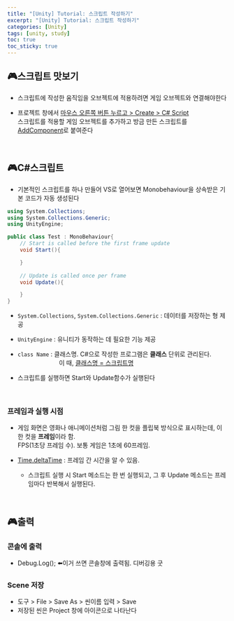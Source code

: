 ```yaml
---
title: "[Unity] Tutorial: 스크립트 작성하기"
excerpt: "[Unity] Tutorial: 스크립트 작성하기"
categories: [Unity]
tags: [unity, study]
toc: true
toc_sticky: true
---
```


## 🎮스크립트 맛보기

+ 스크립트에 작성한 움직임을 오브젝트에 적용하려면 게임 오브젝트와 연결해야한다

+ 프로젝트 창에서 <u>마우스 오른쪽 버튼 누르고 > Create > C# Script</u>  
스크립트를 적용할 게임 오브젝트를 추가하고 방금 만든 스크립트를 <u>AddComponent</u>로 붙여준다

<br/>

## 🎮C#스크립트

+ 기본적인 스크립트를 하나 만들어 VS로 열어보면 Monobehaviour을 상속받은 기본 코드가 자동 생성된다

```cs
using System.Collections;
using System.Collections.Generic;
using UnityEngine;

public class Test : MonoBehaviour{
    // Start is called before the first frame update
    void Start(){

    }
  
    // Update is called once per frame
    void Update(){

    }
}
```  
  + `System.Collections`, `System.Collections.Generic` : 데이터를 저장하는 형 제공
  + `UnityEngine` : 유니티가 동작하는 데 필요한 기능 제공
  + `class Name` : 클래스명. C#으로 작성한 프로그램은 **클래스** 단위로 관리된다.  
 &nbsp;&nbsp;&nbsp;&nbsp;&nbsp;&nbsp;&nbsp;&nbsp;&nbsp;&nbsp;&nbsp;&nbsp;&nbsp;&nbsp;&nbsp;&nbsp;&nbsp;&nbsp;&nbsp;&nbsp;&nbsp;&nbsp;&nbsp;
 이 때, <u>클래스명 = 스크립트명</u> 
   
  + 스크립트를 실행하면 Start와 Update함수가 실행된다

<br/> 

### 프레임과 실행 시점

+ 게임 화면은 영화나 애니메이션처럼 그림 한 컷을 플립북 방식으로 표시하는데, 이 한 컷을 **프레임**이라 함.  
    FPS(1초당 프레임 수). 보통 게임은 1초에 60프레임.

+ <u>Time.deltaTime</u> : 프레임 간 시간을 알 수 있음.  
    + 스크립트 실행 시 Start 메소드는 한 번 실행되고, 그 후 Update 메소드는 프레임마다 반복해서 실행된다.

<br/>

## 🎮출력

### 콘솔에 출력

+ Debug.Log(); ⬅️이거 쓰면 콘솔창에 출력됨. 디버깅용 굿

### Scene 저장

+ 도구 > File > Save As > 씬이름 입력 > Save
+ 저장된 씬은 Project 창에 아이콘으로 나타난다

<br/>

